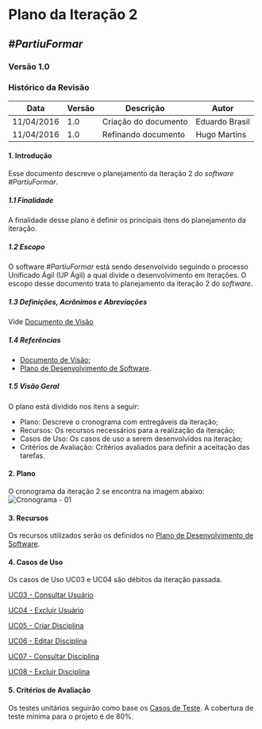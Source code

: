 # **Plano da Iteração 2**

##  ***#PartiuFormar***

### **Versão 1.0**

### Histórico da Revisão
Data|Versão|Descrição|Autor
----|------|---------|------------------
11/04/2016| 1.0 |Criação do documento|Eduardo Brasil
11/04/2016| 1.0 |Refinando documento|Hugo Martins

#### 1.                  Introdução
Esse documento descreve o planejamento da Iteração 2 do _software_ _#PartiuFormar_.

##### 1.1               Finalidade
A finalidade desse plano é definir os principais itens do planejamento da iteração.

##### 1.2               Escopo
O software _#PartiuFormar_ está sendo desenvolvido seguindo o processo Unificado Ágil (UP Ágil) a qual divide o desenvolvimento em iterações. O escopo desse documento trata to planejamento da iteração 2 do _software_.

##### 1.3               Definições, Acrônimos e Abreviações

Vide [Documento de Visão](https://github.com/vitornere/partiuformar/wiki/Documento-de-Vis%C3%A3o)

##### 1.4               Referências

* [Documento de Visão](https://github.com/vitornere/partiuformar/wiki/Documento-de-Vis%C3%A3o);
* [Plano de Desenvolvimento de Software](https://github.com/vitornere/partiuformar/wiki/Plano-de-Desenvolvimento-de-Software).


##### 1.5               Visão Geral
O plano está dividido nos itens a seguir:
* Plano: Descreve o cronograma com entregáveis da iteração;
* Recursos: Os recursos necessários para a realização da iteração; 
* Casos de Uso: Os casos de uso a serem desenvolvidos na iteração;
* Critérios de Avaliação: Critérios avaliados para definir a aceitação das tarefas.


#### 2.                  Plano
O cronograma da iteração 2 se encontra na imagem abaixo:
![Cronograma - 01](http://imgur.com/7p2R2L7.png)



#### 3.                  Recursos
Os recursos utilizados serão os definidos no [Plano de Desenvolvimento de Software](https://github.com/vitornere/partiuformar/wiki/Plano-de-Desenvolvimento-de-Software).

#### 4.                  Casos de Uso

Os casos de Uso UC03 e UC04 são débitos da iteração passada.

[UC03 - Consultar Usuário](https://github.com/vitornere/partiuformar/wiki/Especifica%C3%A7%C3%A3o-do-Caso-de-Uso-UC03---Consultar-Usu%C3%A1rio)

[UC04 - Excluir Usuário](https://github.com/vitornere/partiuformar/wiki/Especifica%C3%A7%C3%A3o-de-Caso-de-Uso-UC04---Excluir-Usu%C3%A1rio)

[UC05 - Criar Disciplina](https://github.com/vitornere/partiuformar/wiki/UC05---Criar-Disciplina)

[UC06 - Editar Disciplina](https://github.com/vitornere/partiuformar/wiki/UC06---Editar-Disciplina)

[UC07 - Consultar Disciplina](https://github.com/vitornere/partiuformar/wiki/UC07---Consultar-Disciplina)

[UC08 - Excluir Disciplina](https://github.com/vitornere/partiuformar/wiki/UC08---Excluir-Disciplina#uc08---excluir-disciplina)


#### 5.                  Critérios de Avaliação
Os testes unitários seguirão como base os [Casos de Teste](https://github.com/vitornere/partiuformar/wiki/Casos-de-teste).
A cobertura de teste mínima para o projeto é de 80%.